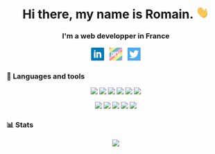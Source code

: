 <h1 align="center">Hi there, my name is Romain. <img src="https://github.com/RomainSire/RomainSire/blob/main/img/wave.gif" width="30px"></h1>
<h3 align="center">I'm a web developper in France</h3>

<p align='center'>
  <a href="https://www.linkedin.com/in/romainsire/"><img height="30" src="https://github.com/RomainSire/RomainSire/blob/main/img/linkedin.png"></a>&nbsp;&nbsp;
  <a href="https://dev.to/romainsire"><img height="30" src="https://github.com/RomainSire/RomainSire/blob/main/img/dev.png"></a>&nbsp;&nbsp;
  <a href="https://twitter.com/RomainSireDev"><img height="30" src="https://github.com/RomainSire/RomainSire/blob/main/img/twitter.png"></a>
</p>


### :wrench: Languages and tools
<p align='center'>
  <img src="https://img.shields.io/badge/code-JavaScript-informational?style=flat-square&logo=javascript&logoColor=white&color=1E88E5">
  <img src="https://img.shields.io/badge/code-TypeScript-informational?style=flat-square&logo=typescript&logoColor=white&color=1E88E5">
  <img src="https://img.shields.io/badge/code-Node.js-informational?style=flat-square&logo=node.js&logoColor=white&color=1E88E5">
  <img src="https://img.shields.io/badge/code-Angular-informational?style=flat-square&logo=angular&logoColor=white&color=1E88E5">
  <img src="https://img.shields.io/badge/code-SASS-informational?style=flat-square&logo=sass&logoColor=white&color=1E88E5">
  <img src="https://img.shields.io/badge/code-PHP-informational?style=flat-square&logo=php&logoColor=white&color=1E88E5">
</p>
<p align='center'>
  <img src="https://img.shields.io/badge/DB-MySQL-informational?style=flat-square&logo=mysql&logoColor=white&color=1E88E5">
  <img src="https://img.shields.io/badge/DB-MongoDB-informational?style=flat-square&logo=mongodb&logoColor=white&color=1E88E5">
  <img src="https://img.shields.io/badge/Tool-Git-informational?style=flat-square&logo=git&logoColor=white&color=1E88E5">
  <img src="https://img.shields.io/badge/Tool-Docker-informational?style=flat-square&logo=docker&logoColor=white&color=1E88E5">
  <img src="https://img.shields.io/badge/OS-Linux-informational?style=flat-square&logo=linux&logoColor=white&color=1E88E5">
</p>

### :bar_chart: Stats
<p align='center'>
  <img align="center" src="https://github-readme-stats.vercel.app/api/top-langs/?username=RomainSire&layout=compact" />
</p>

